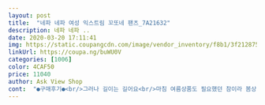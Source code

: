 ```yaml
---
layout: post 
title:  "네파 네파 여성 익스트림 꼬또네 팬츠_7A21632" 
description: 네파 네파 ..
date: 2020-03-20 17:11:41 
img: https://static.coupangcdn.com/image/vendor_inventory/f8b1/3f2128758fae9671d63221f72800dc14254630e72e1d35187151d93574f4.jpg 
linkUrl: https://coupa.ng/buWU0V 
categories: [1006] 
color: 4CAF50 
price: 11040 
author: Ask View Shop 
cont:  "●구매후기●<br/>그러나 길이는 길어요<br/>마침 여름상품도 필요했던 참이라 봄상품 이든 여름상품이든 상관없어 구매합니다~~화이트는 속옷을 스킨색으루 잘 챙겨입어야 할듯이요 살짝  비침이 있어요 그런데 핏이 넘 예뻐서 전  브라운도 구매합니다<br/>모두 다 좋아요<br/>봄 상품이라고 해서 구매 했는데 얇아요 여름상품이예요<br/>제가 작아서<br/>크기ㆍ품<br/>한개더 주문하고, 친구한테 사라하고, 또 다른친구는 직접사서 배달시켰더니,맘에 든다고 하네요.<br/>만원으로 인심썼습니다.<br/>ㅋ<br/>" 
---
```

